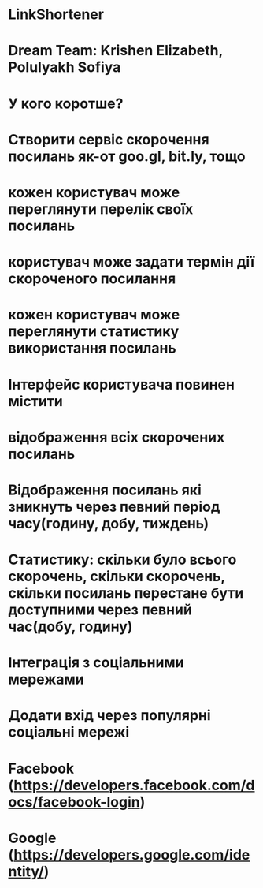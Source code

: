 # LinkShortener
# Dream Team: Krishen Elizabeth, Polulyakh Sofiya
# У кого коротше?
# Створити сервіс скорочення посилань як-от goo.gl, bit.ly, тощо
# кожен користувач може переглянути перелік своїх посилань
# користувач може задати термін дії скороченого посилання
# кожен користувач може переглянути статистику використання посилань
# Інтерфейс користувача повинен містити
# відображення всіх скорочених посилань
# Відображення посилань які зникнуть через певний період часу(годину, добу, тиждень)
# Статистику: скільки було всього скорочень, скільки скорочень, скільки посилань перестане бути доступними через певний час(добу, годину)
# Інтеграція з соціальними мережами
# Додати вхід через популярні соціальні мережі
# Facebook (https://developers.facebook.com/docs/facebook-login)
# Google (https://developers.google.com/identity/)